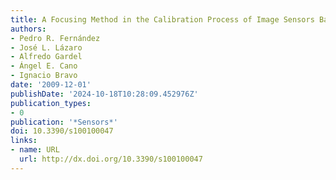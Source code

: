 ```yaml
---
title: A Focusing Method in the Calibration Process of Image Sensors Based on IOFBs
authors:
- Pedro R. Fernández
- José L. Lázaro
- Alfredo Gardel
- Ángel E. Cano
- Ignacio Bravo
date: '2009-12-01'
publishDate: '2024-10-18T10:28:09.452976Z'
publication_types:
- 0
publication: '*Sensors*'
doi: 10.3390/s100100047
links:
- name: URL
  url: http://dx.doi.org/10.3390/s100100047
---
```

